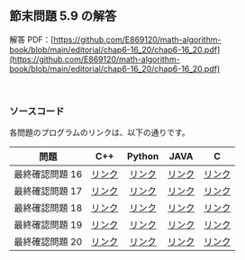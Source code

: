 ## 節末問題 5.9 の解答

解答 PDF：[https://github.com/E869120/math-algorithm-book/blob/main/editorial/chap6-16_20/chap6-16_20.pdf](https://github.com/E869120/math-algorithm-book/blob/main/editorial/chap6-16_20/chap6-16_20.pdf)

<br />

### ソースコード

各問題のプログラムのリンクは、以下の通りです。

| 問題 | C++ | Python | JAVA | C |
|:---:|:---:|:---:|:---:|:---:|
| 最終確認問題 16 | [リンク](https://github.com/E869120/math-algorithm-book/blob/main/editorial/chap6-16_20/prob6-16.cpp) | [リンク](https://github.com/E869120/math-algorithm-book/blob/main/editorial/chap6-16_20/prob6-16.py) | [リンク](https://github.com/E869120/math-algorithm-book/blob/main/editorial/chap6-16_20/prob6-16.java) | [リンク](https://github.com/E869120/math-algorithm-book/blob/main/editorial/chap6-16_20/prob6-16.c) |
| 最終確認問題 17 | [リンク](https://github.com/E869120/math-algorithm-book/blob/main/editorial/chap6-16_20/prob6-17.cpp) | [リンク](https://github.com/E869120/math-algorithm-book/blob/main/editorial/chap6-16_20/prob6-17.py) | [リンク](https://github.com/E869120/math-algorithm-book/blob/main/editorial/chap6-16_20/prob6-17.java) | [リンク](https://github.com/E869120/math-algorithm-book/blob/main/editorial/chap6-16_20/prob6-17.c) |
| 最終確認問題 18 | [リンク](https://github.com/E869120/math-algorithm-book/blob/main/editorial/chap6-16_20/prob6-18.cpp) | [リンク](https://github.com/E869120/math-algorithm-book/blob/main/editorial/chap6-16_20/prob6-18.py) | [リンク](https://github.com/E869120/math-algorithm-book/blob/main/editorial/chap6-16_20/prob6-18.java) | [リンク](https://github.com/E869120/math-algorithm-book/blob/main/editorial/chap6-16_20/prob6-18.c) |
| 最終確認問題 19 | [リンク](https://github.com/E869120/math-algorithm-book/blob/main/editorial/chap6-16_20/prob6-19.cpp) | [リンク](https://github.com/E869120/math-algorithm-book/blob/main/editorial/chap6-16_20/prob6-19.py) | [リンク](https://github.com/E869120/math-algorithm-book/blob/main/editorial/chap6-16_20/prob6-19.java) | [リンク](https://github.com/E869120/math-algorithm-book/blob/main/editorial/chap6-16_20/prob6-19.c) |
| 最終確認問題 20 | [リンク](https://github.com/E869120/math-algorithm-book/blob/main/editorial/chap6-16_20/prob6-20.cpp) | [リンク](https://github.com/E869120/math-algorithm-book/blob/main/editorial/chap6-16_20/prob6-20.py) | [リンク](https://github.com/E869120/math-algorithm-book/blob/main/editorial/chap6-16_20/prob6-20.java) | [リンク](https://github.com/E869120/math-algorithm-book/blob/main/editorial/chap6-16_20/prob6-20.c) |